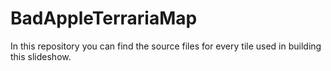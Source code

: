# BadAppleTerrariaMap
In this repository you can find the source files for every tile used in building this slideshow. 
